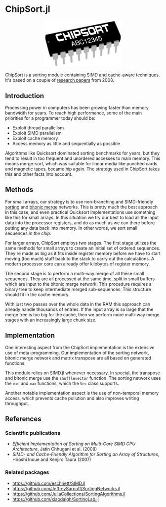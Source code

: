 # ChipSort.jl

<p align="center">
  <img src="doc/logo/chiplogo.png" width="50%" title="ChipSort logo">
</p>

ChipSort is a sorting module containing SIMD and cache-aware techniques. It's based on a couple of [research papers](#references) from 2008.

## Introduction

Processing power in computers has been growing faster than memory bandwidth for years. To reach high performance, some of the main priorities for a programmer today should be:
- Exploit thread parallelism
- Exploit SIMD parallelism
- Exploit cache memory
- Access memory as little and sequentially as possible

Algorithms like Quicksort dominated sorting benchmarks for years, but they tend to result in too frequent and unordered accesses to main memory. This means merge-sort, which was suitable for linear media like punched cards and magnetic tapes, became hip again. The strategy used in ChipSort takes this and other facts into account.


## Methods

For small arrays, our strategy is to use non-branching and SIMD-friendly [sorting](http://www.cs.brandeis.edu/~hugues/sorting_networks.html) and [bitonic merge](https://en.wikipedia.org/wiki/Bitonic_sorter) networks. This is pretty much the best approach in this case, and even practical Quicksort implementations use something like this for small arrays. In this situation we try our best to load all the input data into the processor registers, and do as much as we can there before putting any data back into memory. In other words, we sort small sequences _in the chip_.

For larger arrays, ChipSort employs two stages. The first stage utilizes the same methods for small arrays to create an initial set of ordered sequences. They're made as big as it fits inside register memory before we have to start moving (too much) stuff back to the stack to carry out the calculations. A modern processor core can already offer kilobytes of register memory.

The second stage is to perform a multi-way merge of all these small sequences. They are all processed at the same time, split in small buffers which are input to the bitonic merge network. This procedure requires a binary tree to keep intermediate merged sub-sequences. This structure should fit in the cache memory.

With just two passes over the whole data in the RAM this approach can already handle thousands of entries. If the input array is so large that the merge tree is too big for the cache, then we perform more multi-way merge stages with an increasingly large chunk size.


## Implementation

One interesting aspect from the ChipSort implementation is the extensive use of meta-programming. Our implementation of the sorting network, bitonic merge network and matrix transpose are all based on generated functions.

This module relies on SIMD.jl whenever necessary. In special, the transpose and bitonic merge use the `shufflevector` function. The sorting network uses the `min` and `max` functions, which the `Vec` class supports.

Another notable implementation aspect is the use of non-temporal memory access, which prevents cache pollution and also improves writing throughput.

## References

### Scientific publications
- _Efficient Implementation of Sorting on Multi-Core SIMD CPU Architecture_, Jatin Chhugani et al. (2008)
- _SIMD- and Cache-Friendly Algorithm for Sorting an Array of Structures_, Hiroshi Inoue and Kenjiro Taura (2007)

### Related packages

- https://github.com/eschnett/SIMD.jl
- https://github.com/JeffreySarnoff/SortingNetworks.jl
- https://github.com/JuliaCollections/SortingAlgorithms.jl
- https://github.com/xiaodaigh/SortingLab.jl
